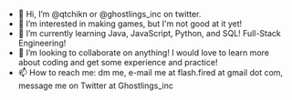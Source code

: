 - 👋 Hi, I’m @qtchikn or @ghostlings_inc on twitter.
- 👀 I’m interested in making games, but I'm not good at it yet!
- 🌱 I’m currently learning Java, JavaScript, Python, and SQL! Full-Stack Engineering!
- 💞️ I’m looking to collaborate on anything! I would love to learn more about coding and get some experience and practice!
- 📫 How to reach me: dm me, e-mail me at flash.fired at gmail dot com, message me on Twitter at Ghostlings_inc

<!---
qtchikn/qtchikn is a ✨ special ✨ repository because its `README.md` (this file) appears on your GitHub profile.
You can click the Preview link to take a look at your changes.
--->
